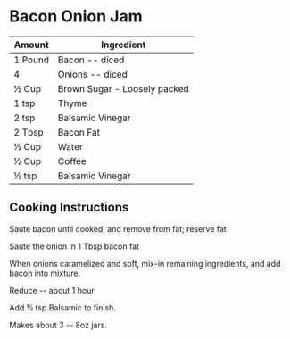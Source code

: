 # Bacon Onion Jam  
  
|Amount|Ingredient|  
|----|----|  
1 Pound | Bacon -- diced  
4 | Onions -- diced  
½ Cup | Brown Sugar - Loosely packed  
1 tsp | Thyme  
2 tsp | Balsamic Vinegar  
2 Tbsp | Bacon Fat  
½ Cup | Water  
½ Cup | Coffee  
½ tsp | Balsamic Vinegar  
  
## Cooking Instructions  
Saute bacon until cooked, and remove from fat; reserve fat  
  
Saute the onion in 1 Tbsp bacon fat  
  
When onions caramelized and soft, mix-in remaining ingredients, and add bacon into mixture.  
  
Reduce -- about 1 hour  
  
Add ½ tsp Balsamic to finish.  
  
Makes about 3 -- 8oz jars.  
  